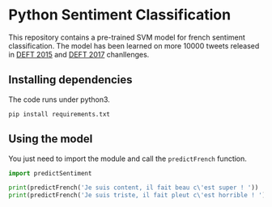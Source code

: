 # Python Sentiment Classification
This repository contains a pre-trained SVM model for french sentiment classification. The model has been learned on more 10000 tweets released in [DEFT 2015](https://deft.limsi.fr/2015/) and [DEFT 2017](https://deft.limsi.fr/2017/) chanllenges.

## Installing dependencies
The code runs under python3.
```
pip install requirements.txt
```

## Using the model
You just need to import the module and call the `predictFrench` function.
```python
import predictSentiment

print(predictFrench('Je suis content, il fait beau c\'est super ! '))
print(predictFrench('Je suis triste, il fait pleut c\'est horrible ! '))
```
